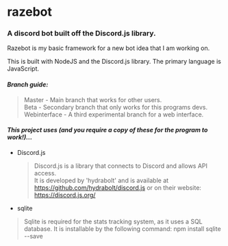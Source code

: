 # razebot
### A discord bot built off the Discord.js library.

Razebot is my basic framework for a new bot idea that I am working on.

This is built with NodeJS and the Discord.js library.
The primary language is JavaScript.

#### *Branch guide:*
> Master - Main branch that works for other users.   
> Beta - Secondary branch that only works for this programs devs.   
> Webinterface - A third experimental branch for a web interface.   

#### *This project uses (and you require a copy of these for the program to work!)...*
* Discord.js
  > Discord.js is a library that connects to Discord and allows API access.   
  > It is developed by 'hydrabolt' and is available at https://github.com/hydrabolt/discord.js or on their website: https://discord.js.org/
 * sqlite
  > Sqlite is required for the stats tracking system, as it uses a SQL database.
  > It is installable by the following command: npm install sqlite --save
